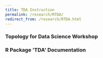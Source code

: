 ```yaml
---
title: TDA Instruction
permalink: /research/RTDA/
redirect_from: /research/RTDA.html
---
```


### Topology for Data Science Workshop

### R Package 'TDA' Documentation

